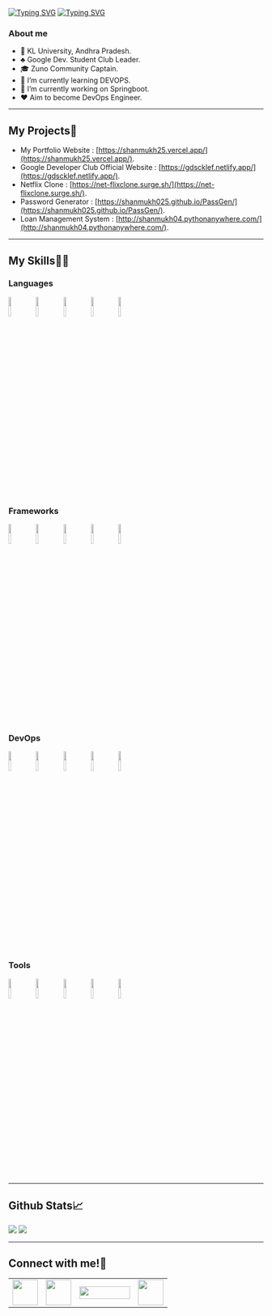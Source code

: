 <a href="https://shanmukh25.vercel.app/" target="_blank"><img src="https://readme-typing-svg.herokuapp.com?font=IBM+Plex+Mono&weight=500&size=35&duration=2000&center=true&vCenter=true&multiline=true&repeat=false&random=false&width=1000&height=120&lines=<Heyy+There!;This+is+SHANMUKH./>" alt="Typing SVG" /></a>
<a href="https://shanmukh25.vercel.app/" target="_blank"><img src="https://readme-typing-svg.herokuapp.com?font=Fira+Code&duration=010&pause=10000000000000000000&color=F76011&center=true&vCenter=true&random=false&width=1000&lines=My+Portfolio%3A+https://shanmukh25.vercel.app/%2F" alt="Typing SVG" /></a>
### About me
* 🏫 KL University, Andhra Pradesh.
* ♣️ Google Dev. Student Club Leader.
* 🎓 Zuno Community Captain.
* 🔭 I’m currently learning DEVOPS.
* 🌱 I’m currently working on Springboot.
* ❤️ Aim to become DevOps Engineer.
   
---

## My Projects🚀

* My Portfolio Website : [https://shanmukh25.vercel.app/](https://shanmukh25.vercel.app/).
* Google Developer Club Official Website : [https://gdscklef.netlify.app/](https://gdscklef.netlify.app/).
* Netflix Clone : [https://net-flixclone.surge.sh/](https://net-flixclone.surge.sh/).
* Password Generator : [https://shanmukh025.github.io/PassGen/](https://shanmukh025.github.io/PassGen/).
* Loan Management System : [http://shanmukh04.pythonanywhere.com/](http://shanmukh04.pythonanywhere.com/).

---

## My Skills👨‍💻

### Languages
<code><img width="10%" src="https://www.vectorlogo.zone/logos/python/python-ar21.svg"></code>
<code><img width="10%" src="https://www.vectorlogo.zone/logos/java/java-ar21.svg"></code>
<code><img width="10%" src="https://www.vectorlogo.zone/logos/javascript/javascript-ar21.svg"></code>
<code><img width="10%" src="https://www.vectorlogo.zone/logos/kotlinlang/kotlinlang-ar21.svg"></code>
<code><img width="10%" src="https://www.vectorlogo.zone/logos/w3_html5/w3_html5-ar21.svg"></code>

### Frameworks
<code><img width="10%" src="https://www.vectorlogo.zone/logos/djangoproject/djangoproject-ar21.svg"></code>
<code><img width="10%" src="https://www.vectorlogo.zone/logos/reactjs/reactjs-ar21.svg"></code>
<code><img width="10%" src="https://www.vectorlogo.zone/logos/nodejs/nodejs-ar21.svg"></code>
<code><img width="10%" src="https://www.vectorlogo.zone/logos/dotnet/dotnet-ar21.svg"></code>
<code><img width="10%" src="https://www.vectorlogo.zone/logos/springio/springio-ar21.svg"></code>

### DevOps
<code><img width="10%" src="https://www.vectorlogo.zone/logos/ansible/ansible-ar21.svg"></code>
<code><img width="10%" src="https://www.vectorlogo.zone/logos/docker/docker-ar21.svg"></code>
<code><img width="10%" src="https://www.vectorlogo.zone/logos/kubernetes/kubernetes-ar21.svg"></code>
<code><img width="10%" src="https://www.vectorlogo.zone/logos/terraformio/terraformio-ar21.svg"></code>
<code><img width="10%" src="https://www.vectorlogo.zone/logos/jenkins/jenkins-ar21.svg"></code>

### Tools
<code><img width="10%" src="https://www.vectorlogo.zone/logos/github/github-ar21.svg"></code>
<code><img width="10%" src="https://www.vectorlogo.zone/logos/flutterio/flutterio-ar21.svg"></code>
<code><img width="10%" src="https://www.vectorlogo.zone/logos/amazon_aws/amazon_aws-ar21.svg"></code>
<code><img width="10%" src="https://www.vectorlogo.zone/logos/linux/linux-ar21.svg"></code>
<code><img width="10%" src="https://www.vectorlogo.zone/logos/figma/figma-ar21.svg"></code>

---

## Github Stats📈
<img src="https://github-readme-stats.vercel.app/api/top-langs?username=Shanmukh025&layout=compact&theme=dark"/>
<img src="https://github-readme-stats.vercel.app/api?username=Shanmukh025&show_icons=true&theme=dark"/>

---

## Connect with me!🤳
<table>
    <tbody>
        <tr>
            <td><a href="https://www.linkedin.com/in/shanmukh-anaparthi/" target="_blank"">
            <img height="50" src="https://www.vectorlogo.zone/logos/linkedin/linkedin-ar21.svg"/>
            </a></td>
            <td><a href="mailto:shanmukh2564@gmail.com" target="_blank"">
            <img height="50" src="https://www.vectorlogo.zone/logos/gmail/gmail-ar21.svg"/>
            </a></td>
            <td><a href="https://leetcode.com/shanmukh25" target="_blank"">
            <img height="25" width="100" src="https://upload.wikimedia.org/wikipedia/commons/thumb/0/0a/LeetCode_Logo_black_with_text.svg/1280px-LeetCode_Logo_black_with_text.svg.png"/>
            </a></td>
            <td><a href="https://t.me/shanmukh25" target="_blank"">
            <img height="50" src="https://www.vectorlogo.zone/logos/telegram/telegram-ar21.svg"/>
            </a></td>
        </tr>
    </tbody>
</table>
